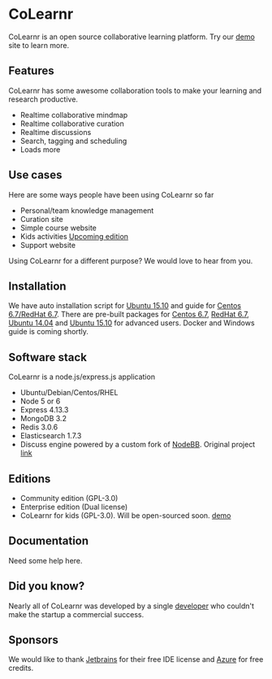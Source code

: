 # CoLearnr

CoLearnr is an open source collaborative learning platform. Try our [demo](https://www.colearnr.com) site to learn more.

## Features

CoLearnr has some awesome collaboration tools to make your learning and research productive.

- Realtime collaborative mindmap
- Realtime collaborative curation
- Realtime discussions
- Search, tagging and scheduling
- Loads more

## Use cases

Here are some ways people have been using CoLearnr so far

- Personal/team knowledge management
- Curation site
- Simple course website
- Kids activities [Upcoming edition](https://learnbees.colearnr.com)
- Support website

Using CoLearnr for a different purpose? We would love to hear from you.

## Installation

We have auto installation script for [Ubuntu 15.10](docs/ubuntu-install.md) and guide for [Centos 6.7/RedHat 6.7](docs/centos-install.md). There are pre-built packages for [Centos 6.7](http://downloads.colearnr.com/centos6/colearnr-community.tar.xz), [RedHat 6.7](http://downloads.colearnr.com/redhat6/colearnr-community.tar.xz), [Ubuntu 14.04](http://downloads.colearnr.com/ubuntu1404/colearnr-community.tar.xz) and [Ubuntu 15.10](http://downloads.colearnr.com/ubuntu1510/colearnr-community.tar.xz) for advanced users. Docker and Windows guide is coming shortly.

## Software stack

CoLearnr is a node.js/express.js application

- Ubuntu/Debian/Centos/RHEL
- Node 5 or 6
- Express 4.13.3
- MongoDB 3.2
- Redis 3.0.6
- Elasticsearch 1.7.3
- Discuss engine powered by a custom fork of [NodeBB](https://github.com/colearnr/discuss). Original project [link](https://github.com/designcreateplay/NodeBB)

## Editions

- Community edition (GPL-3.0)
- Enterprise edition (Dual license)
- CoLearnr for kids (GPL-3.0). Will be open-sourced soon. [demo](https://learnbees.colearnr.com)

## Documentation

Need some help here.

## Did you know?

Nearly all of CoLearnr was developed by a single [developer](https://github.com/prabhu) who couldn't make the startup a commercial success.

## Sponsors

We would like to thank [Jetbrains](https://www.jetbrains.com/webstorm/?fromCoLearnr) for their free IDE license and [Azure](http://azure.microsoft.com) for free credits.
